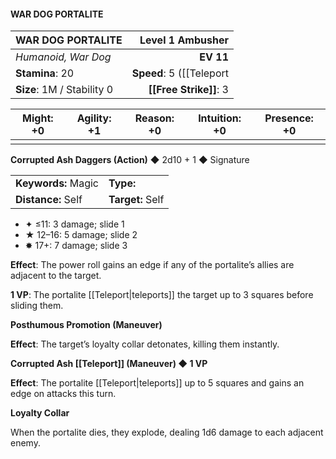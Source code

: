 #### WAR DOG PORTALITE

| WAR DOG PORTALITE          |    **Level 1 Ambusher** |
| :------------------------- | ----------------------: |
| *Humanoid, War Dog*        |               **EV 11** |
| **Stamina**: 20            | **Speed**: 5 ([[Teleport|teleport]]) |
| **Size**: 1M / Stability 0 |      **[[Free Strike]]**: 3 |

| **Might**: +0 | **Agility**: +1 | **Reason**: +0 | **Intuition**: +0 | **Presence**: +0 |
| ------------- | --------------- | -------------- | ----------------- | ---------------- |
|               |                 |                |                   |                  |

**Corrupted Ash Daggers (Action)** ◆ 2d10 + 1 ◆ Signature

|                     |                  |
| :------------------ | :--------------- |
| **Keywords:** Magic | **Type:**        |
| **Distance:** Self  | **Target:** Self |

- ✦ ≤11: 3 damage; slide 1
- ★ 12–16: 5 damage; slide 2
- ✸ 17+: 7 damage; slide 3

**Effect**: The power roll gains an edge if any of the portalite’s allies are adjacent to the target.

**1 VP**: The portalite [[Teleport|teleports]] the target up to 3 squares before sliding them.

**Posthumous Promotion (Maneuver)**

**Effect**: The target’s loyalty collar detonates, killing them instantly.

**Corrupted Ash [[Teleport]] (Maneuver) ◆ 1 VP**

**Effect**: The portalite [[Teleport|teleports]] up to 5 squares and gains an edge on attacks this turn.

**Loyalty Collar**

When the portalite dies, they explode, dealing 1d6 damage to each adjacent enemy.
